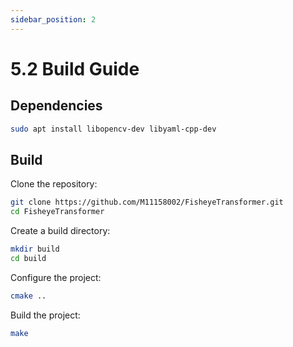 ```yaml
---
sidebar_position: 2
---
```

# 5.2 Build Guide

## Dependencies

```bash
sudo apt install libopencv-dev libyaml-cpp-dev
```

## Build

Clone the repository:

```bash
git clone https://github.com/M11158002/FisheyeTransformer.git
cd FisheyeTransformer
```

Create a build directory:

```bash
mkdir build
cd build
```

Configure the project:

```bash
cmake ..
```

Build the project:

```bash
make
```
